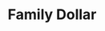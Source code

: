 ---
title: "Family Dollar"
url: /chicago/family-dollar-south-ashland-avenue-3/
shop: variety store
---